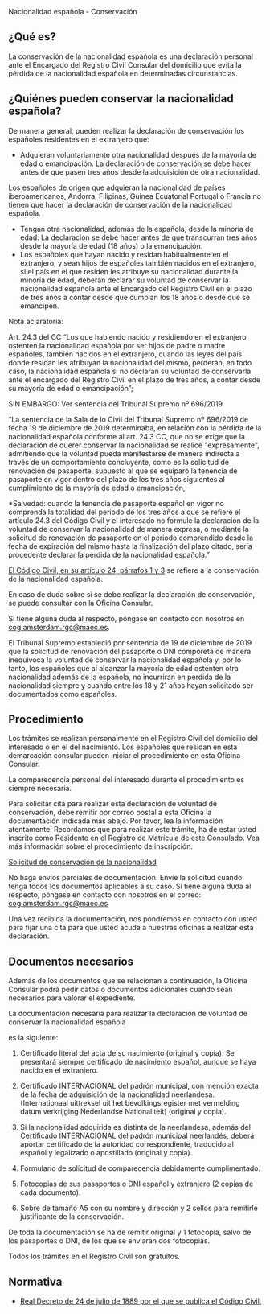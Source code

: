  Nacionalidad española - Conservación

  ¿Qué es?
--------

 La conservación de la nacionalidad española es una declaración personal ante el Encargado del Registro Civil Consular del domicilio que evita la pérdida de la nacionalidad española en determinadas circunstancias.

 ¿Quiénes pueden conservar la nacionalidad española?
---------------------------------------------------

 De manera general, pueden realizar la declaración de conservación los españoles residentes en el extranjero que:

 * Adquieran voluntariamente otra nacionalidad después de la mayoría de edad o emancipación. La declaración de conservación se debe hacer antes de que pasen tres años desde la adquisición de otra nacionalidad.

  Los españoles de origen que adquieran la nacionalidad de países iberoamericanos, Andorra, Filipinas, Guinea Ecuatorial Portugal o Francia no tienen que hacer la declaración de conservación de la nacionalidad española.
* Tengan otra nacionalidad, además de la española, desde la minoría de edad. La declaración se debe hacer antes de que transcurran tres años desde la mayoría de edad (18 años) o la emancipación.
* Los españoles que hayan nacido y residan habitualmente en el extranjero, y sean hijos de españoles también nacidos en el extranjero, si el país en el que residen les atribuye su nacionalidad durante la minoría de edad, deberán declarar su voluntad de conservar la nacionalidad española ante el Encargado del Registro Civil en el plazo de tres años a contar desde que cumplan los 18 años o desde que se emancipen. 

 Nota aclaratoria:

Art. 24.3 del CC “Los que habiendo nacido y residiendo en el extranjero ostenten la nacionalidad española por ser hijos de padre o madre españoles, también nacidos en el extranjero, cuando las leyes del país donde residan les atribuyan la nacionalidad del mismo, perderán, en todo caso, la nacionalidad española si no declaran su voluntad de conservarla ante el encargado del Registro Civil en el plazo de tres años, a contar desde su mayoría de edad o emancipación”;

SIN EMBARGO: Ver sentencia del Tribunal Supremo nº 696/2019

“La sentencia de la Sala de lo Civil del Tribunal Supremo nº 696/2019 de fecha 19 de diciembre de 2019 determinaba, en relación con la pérdida de la nacionalidad española conforme al art. 24.3 CC, que no se exige que la declaración de querer conservar la nacionalidad se realice "expresamente", admitiendo que la voluntad pueda manifestarse de manera indirecta a través de un comportamiento concluyente, como es la solicitud de renovación de pasaporte, supuesto al que se equiparó la tenencia de pasaporte en vigor dentro del plazo de los tres años siguientes al cumplimiento de la mayoría de edad o emancipación,

\*Salvedad: cuando la tenencia de pasaporte español en vigor no comprenda la totalidad del periodo de los tres años a que se refiere el artículo 24.3 del Código Civil y el interesado no formule la declaración de la voluntad de conservar la nacionalidad de manera expresa, o mediante la solicitud de renovación de pasaporte en el periodo comprendido desde la fecha de expiración del mismo hasta la finalización del plazo citado, sería procedente declarar la pérdida de la nacionalidad española.”

  [El Código Civil, en su artículo 24, párrafos 1 y 3](https://www.boe.es/buscar/act.php?id=BOE-A-1889-4763) se refiere a la conservación de la nacionalidad española. 

 En caso de duda sobre si se debe realizar la declaración de conservación, se puede consultar con la Oficina Consular.

 Si tiene alguna duda al respecto, póngase en contacto con nosotros en cog.amsterdam.rgc@maec.es.

El Tribunal Supremo estableció por sentencia de 19 de diciembre de 2019 que la solicitud de renovación del pasaporte o DNI comporeta de manera inequivoca la voluntad de conservar la nacionalidad española y, por lo tanto, los españoles que al alcanzar la mayoría de edad ostenten otra nacionalidad además de la española, no incurriran en perdida de la nacionalidad siempre y cuando entre los 18 y 21 años hayan solicitado ser documentados como españoles.

 Procedimiento
-------------

 Los trámites se realizan personalmente en el Registro Civil del domicilio del interesado o en el del nacimiento. Los españoles que residan en esta demarcación consular pueden iniciar el procedimiento en esta Oficina Consular.

 La comparecencia personal del interesado durante el procedimiento es siempre necesaria.

 Para solicitar cita para realizar esta declaración de voluntad de conservación, debe remitir por correo postal a esta Oficina la documentación indicada más abajo. Por favor, lea la información atentamente. Recordamos que para realizar este trámite, ha de estar usted inscrito como Residente en el Registro de Matrícula de este Consulado. Vea más información sobre el procedimiento de inscripción.

[Solicitud de conservación de la nacionalidad](https://www.exteriores.gob.es/DocumentosAuxiliaresSC/Pa%C3%ADses%20Bajos/AMSTERDAM%20%28C%29/Solicitud%20conservaci%C3%B3n%20nacionalidad%20espa%C3%B1ola.pdf)

No haga envíos parciales de documentación. Envíe la solicitud cuando tenga todos los documentos aplicables a su caso. Si tiene alguna duda al respecto, póngase en contacto con nosotros en el correo: cog.amsterdam.rgc@maec.es

Una vez recibida la documentación, nos pondremos en contacto con usted para fijar una cita para que usted acuda a nuestras oficinas a realizar esta declaración.

 Documentos necesarios
---------------------

 Además de los documentos que se relacionan a continuación, la Oficina Consular podrá pedir datos o documentos adicionales cuando sean necesarios para valorar el expediente.

 La documentación necesaria para realizar la declaración de voluntad de conservar la nacionalidad española

es la siguiente:

1. Certificado literal del acta de su nacimiento (original y copia). Se presentará siempre certificado de nacimiento español, aunque se haya nacido en el extranjero.

2. Certificado INTERNACIONAL del padrón municipal, con mención exacta de la fecha de adquisición de la nacionalidad neerlandesa. (Internationaal uittreksel uit het bevolkingsregister met vermelding datum verkrijging Nederlandse Nationaliteit) (original y copia).

3. Si la nacionalidad adquirida es distinta de la neerlandesa, además del Certificado INTERNACIONAL del padrón municipal neerlandés, deberá aportar certificado de la autoridad correspondiente, traducido al español y legalizado o apostillado (original y copia).

4. Formulario de solicitud de comparecencia debidamente cumplimentado.

5. Fotocopias de sus pasaportes o DNI español y extranjero (2 copias de cada documento).

6. Sobre de tamaño A5 con su nombre y dirección y 2 sellos para remitirle justificante de la conservación.

De toda la documentación se ha de remitir original y 1 fotocopia, salvo de los pasaportes o DNI, de los que se enviaran dos fotocopias.

 Todos los trámites en el Registro Civil son gratuitos.

 Normativa
---------

 * [Real Decreto de 24 de julio de 1889 por el que se publica el Código Civil.](https://www.boe.es/buscar/act.php?id=BOE-A-1889-4763)

  
